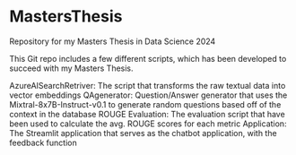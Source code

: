 # MastersThesis
Repository for my Masters Thesis in Data Science 2024

This Git repo includes a few different scripts, which has been developed to succeed with my Masters Thesis.

AzureAISearchRetriver: The script that transforms the raw textual data into vector embeddings
QAgenerator: Question/Answer generator that uses the Mixtral-8x7B-Instruct-v0.1 to generate random questions based off of the context in the database
ROUGE Evaluation: The evaluation script that have been used to calculate the avg. ROUGE scores for each metric
Application: The Streamlit application that serves as the chatbot application, with the feedback function

